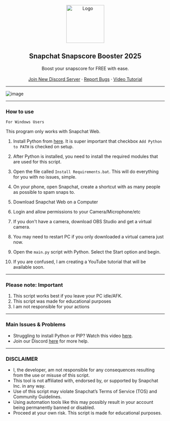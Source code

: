 
<br/>
<div align="center">
  <a href="https://github.com/useragents/Snapchat-Snapscore-Botter">
    <img src="https://assets.stickpng.com/images/580b57fcd9996e24bc43c536.png" alt="Logo" width="120" height="120">
  </a>
  
  <h2 align="center">Snapchat Snapscore Booster 2025</h3>

  <p align="center">
    Boost your snapscore for FREE with ease.</b>
    <br />
    <br />
    <a href="https://discord.gg/KRjZ58MfDD">Join New Discord Server</a>
    ·
    <a href="https://github.com/useragents/Snapchat-Snapscore-Botter/issues">Report Bugs</a>
    ·
    <a href="https://github.com/useragents/Snapchat-Snapscore-Botter/">Video Tutorial</a>
    
  </p>
</div>

---------------------------------------

  ![image](https://user-images.githubusercontent.com/103281345/162591882-3a211ead-0f10-4ba1-bdcc-8f2186294377.png)

---------------------------------------

### How to use

`For Windows Users`

This program only works with Snapchat Web.

1. Install Python from <a href="https://www.python.org/ftp/python/3.9.2/python-3.9.2-amd64.exe">here</a>. It is super important that checkbox `Add Python to PATH` is checked on setup.
2. After Python is installed, you need to install the required modules that are used for this script. 
3. Open the file called `Install Requirements.bat`. This will do everything for you with no issues, simple.
   
1. On your phone, open Snapchat, create a shortcut with as many people as possible to spam snaps to.
2. Download Snapchat Web on a Computer
3. Login and allow permissions to your Camera/Microphone/etc
4. If you don't have a camera, download OBS Studio and get a virtual camera.
5. You may need to restart PC if you only downloaded a virtual camera just now.
6. Open the `main.py` script with Python. Select the Start option and begin.
8. If you are confused, I am creating a YouTube tutorial that will be available soon.

---------------------------------------
### Please note: Important
1. This script works best if you leave your PC idle/AFK.
2. This script was made for educational purposes
3. I am not responsible for your actions

---------------------------------------
### Main Issues & Problems

* Struggling to install Python or PIP? Watch this video <a href="https://youtu.be/dYfKJMPNMDw?t=52">here</a>. 
* Join our Discord <a href="https://discord.gg/KRjZ58MfDD">here</a> for more help.

---------------------------------------
### DISCLAIMER

* I, the developer, am not responsible for any consequences resulting from the use or misuse of this script.
* This tool is not affiliated with, endorsed by, or supported by Snapchat Inc. in any way.
* Use of this script may violate Snapchat’s Terms of Service (TOS) and Community Guidelines.
* Using automation tools like this may possibly result in your account being permanently banned or disabled.
* Proceed at your own risk. This script is made for educational purposes.
